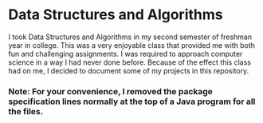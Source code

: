 # Data Structures and Algorithms
I took Data Structures and Algorithms in my second semester of freshman year in college. This was a very enjoyable class that provided me with both fun and challenging assignments.
I was required to approach computer science in a way I had never done before. Because of the effect this class had on me, I decided to document some of my projects in this repository.

### Note: For your convenience, I removed the package specification lines normally at the top of a Java program for all the files.
